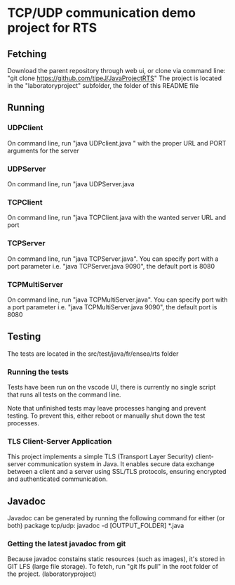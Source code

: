 # TCP/UDP communication demo project for RTS

## Fetching
Download the parent repository through web ui, or clone via command line: "git clone https://github.com/tipeJ/JavaProjectRTS"
The project is located in the "laboratoryproject" subfolder, the folder of this README file

## Running

### UDPClient
On command line, run "java UDPclient.java <URL> <PORT>" with the proper URL and PORT arguments for the server

### UDPServer
On command line, run "java UDPServer.java <PORT>

### TCPClient
On command line, run "java TCPClient.java <URL> <PORT> with the wanted server URL and port

### TCPServer
On command line, run "java TCPServer.java". You can specify port with a port parameter i.e. "java TCPServer.java 9090", the default port is 8080

### TCPMultiServer
On command line, run "java TCPMultiServer.java". You can specify port with a port parameter i.e. "java TCPMultiServer.java 9090", the default port is 8080


## Testing
The tests are located in the src/test/java/fr/ensea/rts folder

### Running the tests
Tests have been run on the vscode UI, there is currently no single script that runs all tests on the command line.

Note that unfinished tests may leave processes hanging and prevent testing. To prevent this, either reboot or manually shut down the test processes.

### TLS Client-Server Application

This project implements a simple TLS (Transport Layer Security) client-server communication system in Java. It enables secure data exchange between a client and a server using SSL/TLS protocols, ensuring encrypted and authenticated communication.

## Javadoc
Javadoc can be generated by running the following command for either (or both) package tcp/udp:
javadoc -d [OUTPUT_FOLDER] *.java

### Getting the latest javadoc from git
Because javadoc constains static resources (such as images), it's stored in GIT LFS (large file storage). To fetch, run "git lfs pull" in the root folder of the project. (laboratoryproject)
